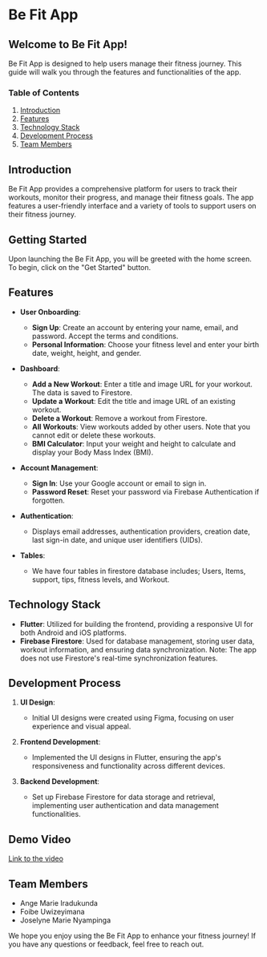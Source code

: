 # Be Fit App

## Welcome to Be Fit App!

Be Fit App is designed to help users manage their fitness journey. This guide will walk you through the features and functionalities of the app.

### Table of Contents
1. [Introduction](#introduction)
2. [Features](#features)
3. [Technology Stack](#technology-stack)
4. [Development Process](#development-process)
5. [Team Members](#team-members)

## Introduction

Be Fit App provides a comprehensive platform for users to track their workouts, monitor their progress, and manage their fitness goals. The app features a user-friendly interface and a variety of tools to support users on their fitness journey.

## Getting Started
Upon launching the Be Fit App, you will be greeted with the home screen. To begin, click on the "Get Started" button.

## Features

- **User Onboarding**:
  - **Sign Up**: Create an account by entering your name, email, and password. Accept the terms and conditions.
  - **Personal Information**: Choose your fitness level and enter your birth date, weight, height, and gender.

- **Dashboard**:
  - **Add a New Workout**: Enter a title and image URL for your workout. The data is saved to Firestore.
  - **Update a Workout**: Edit the title and image URL of an existing workout.
  - **Delete a Workout**: Remove a workout from Firestore.
  - **All Workouts**: View workouts added by other users. Note that you cannot edit or delete these workouts.
  - **BMI Calculator**: Input your weight and height to calculate and display your Body Mass Index (BMI).

- **Account Management**:
  - **Sign In**: Use your Google account or email to sign in.
  - **Password Reset**: Reset your password via Firebase Authentication if forgotten.

- **Authentication**:
  - Displays email addresses, authentication providers, creation date, last sign-in date, and unique user identifiers (UIDs).
 
- **Tables**:
  - We have four tables in firestore database includes; Users, Items, support, tips, fitness levels, and Workout.
## Technology Stack

- **Flutter**: Utilized for building the frontend, providing a responsive UI for both Android and iOS platforms.
- **Firebase Firestore**: Used for database management, storing user data, workout information, and ensuring data synchronization. Note: The app does not use Firestore's real-time synchronization features.

## Development Process

1. **UI Design**:
   - Initial UI designs were created using Figma, focusing on user experience and visual appeal.

2. **Frontend Development**:
   - Implemented the UI designs in Flutter, ensuring the app's responsiveness and functionality across different devices.

3. **Backend Development**:
   - Set up Firebase Firestore for data storage and retrieval, implementing user authentication and data management functionalities.
  
## Demo Video
  [Link to the video](https://youtu.be/7BXNipuH-NE)

## Team Members

- Ange Marie Iradukunda
- Foibe Uwizeyimana
- Joselyne Marie Nyampinga

We hope you enjoy using the Be Fit App to enhance your fitness journey! If you have any questions or feedback, feel free to reach out.

